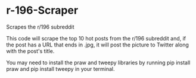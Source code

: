 # r-196-Scraper
Scrapes the r/196 subreddit

This code will scrape the top 10 hot posts from the r/196 subreddit and, if the post has a URL that ends in .jpg, it will post the picture to Twitter along with the post's title.

You may need to install the praw and tweepy libraries by running pip install praw and pip install tweepy in your terminal.
